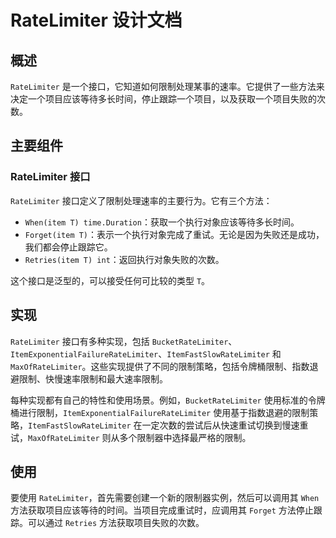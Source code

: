 # RateLimiter 设计文档

## 概述

`RateLimiter` 是一个接口，它知道如何限制处理某事的速率。它提供了一些方法来决定一个项目应该等待多长时间，停止跟踪一个项目，以及获取一个项目失败的次数。

## 主要组件

### RateLimiter 接口

`RateLimiter` 接口定义了限制处理速率的主要行为。它有三个方法：

- `When(item T) time.Duration`：获取一个执行对象应该等待多长时间。
- `Forget(item T)`：表示一个执行对象完成了重试。无论是因为失败还是成功，我们都会停止跟踪它。
- `Retries(item T) int`：返回执行对象失败的次数。

这个接口是泛型的，可以接受任何可比较的类型 `T`。

## 实现

`RateLimiter` 接口有多种实现，包括 `BucketRateLimiter`、`ItemExponentialFailureRateLimiter`、`ItemFastSlowRateLimiter` 和 `MaxOfRateLimiter`。这些实现提供了不同的限制策略，包括令牌桶限制、指数退避限制、快慢速率限制和最大速率限制。

每种实现都有自己的特性和使用场景。例如，`BucketRateLimiter` 使用标准的令牌桶进行限制，`ItemExponentialFailureRateLimiter` 使用基于指数退避的限制策略，`ItemFastSlowRateLimiter` 在一定次数的尝试后从快速重试切换到慢速重试，`MaxOfRateLimiter` 则从多个限制器中选择最严格的限制。

## 使用

要使用 `RateLimiter`，首先需要创建一个新的限制器实例，然后可以调用其 `When` 方法获取项目应该等待的时间。当项目完成重试时，应调用其 `Forget` 方法停止跟踪。可以通过 `Retries` 方法获取项目失败的次数。